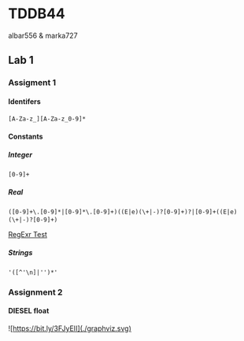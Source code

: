 # TDDB44

albar556 & marka727

## Lab 1

### Assigment 1
#### Identifers
```
[A-Za-z_][A-Za-z_0-9]*
```
#### Constants
##### Integer
```
[0-9]+
```
##### Real

```
([0-9]+\.[0-9]*|[0-9]*\.[0-9]+)((E|e)(\+|-)?[0-9]+)?|[0-9]+((E|e)(\+|-)?[0-9]+)
```
[RegExr Test](https://regexr.com/7ml9c)
##### Strings
```
'([^'\n]|'')*'
```
### Assignment 2

#### DIESEL float

![https://bit.ly/3FJyEII](./graphviz.svg)
